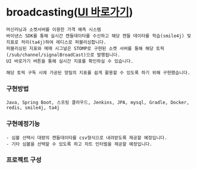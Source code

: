 # broadcasting([UI 바로가기](http://jaebum7396.iptime.org:3000/broadcast/main))
    머신러닝과 소켓서버를 이용한 가격 예측 시스템
    바이낸스 SDK를 통해 실시간 캔들데이타를 수신하고 해당 캔들 데이타를 학습(smile4j) 및 지표로 처리(ta4j)하여 레디스로 퍼블리싱합니다.  
    퍼블리싱된 지표와 매매 시그널은 STOMP로 구현된 소켓 서버를 통해 해당 토픽(/sub/channel/signalBroadCast)으로 발행됩니다.
    UI 바로가기 버튼을 통해 실시간 지표를 확인하실 수 있습니다.    

    해당 토픽 구독 시에 가공된 양질의 지표를 쉽게 활용할 수 있도록 하기 위해 구현했습니다.  
    
### 구현방법
```
Java, Spring Boot, 스프링 클라우드, Jenkins, JPA, mysql, Gradle, Docker, redis, smile4j, ta4j 
```

### 구현예정기능
    - 심볼 선택시 대량의 캔들데이타를 csv형식으로 내려받도록 제공할 예정입니다.
    - 기타 심볼을 선택할 수 있도록 하고 차트 인터벌을 제공할 예정입니다.
    
### 프로젝트 구성

